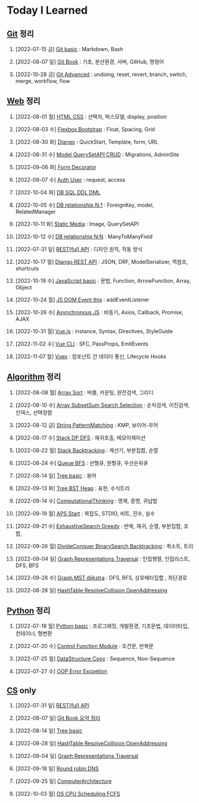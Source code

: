# Today I Learned


## [Git](/Git/README.md) 정리

1. [2022-07-15 금] [Git basic](./Git/0715_Git_basic.md) : Markdown, Bash

1. [2022-08-07 일] [Git Book](https://github.com/kimsixsue/CS-Study/blob/master/kimsixsue/Git_GitHub.md) : 기초, 분산환경, 서버, GitHub, 명령어

1. [2022-10-28 금] [Git Advanced](/Git/1028_Git_Advanced.md) : undoing, reset, revert, branch, switch, merge, workflow, flow


## [Web](/Web/README.md) 정리


1. [2022-08-01 월] [HTML CSS](./Web/0801_HTML_CSS.md) : 선택자, 박스모델, display, position
2. [2022-08-03 수] [Flexbox Bootstrap](./Web/0803_Flexbox_Bootstrap.md) : Float, Spacing, Grid


3. [2022-08-30 화] [Django](./Web/0830_Django_Template_VariableRouting.md) : QuickStart, Template, form, URL
4. [2022-08-31 수] [Model QuerySetAPI CRUD](./Web/0831_Django_Model_QuerySet_CRUD.md) : Migrations, AdminSite
5. [2022-09-06 화] [Form Decorator](./Web/0906_Django_Form_ModelForm.md)
6. [2022-09-07 수] [Auth User](./Web/0907_Django_Auth.md) : request, access


7. [2022-10-04 화] [DB SQL DDL DML](./Web/1004_DB_SQL.md)
8. [2022-10-05 수] [DB relationship N:1](./Web/1005_DB_relationship_N_1.md) : ForeignKey, model, RelatedManager
9. [2022-10-11 화] [Static Media](./Web/1011_Django_Static_Media.md) : Image, QuerySetAPI
10. [2022-10-12 수] [DB relationship N:N](./Web/1012_DB_relationship_N_N.md) : ManyToManyField


11. [2022-07-31 일] [REST[ful] API](https://github.com/kimsixsue/CS-Study/blob/master/kimsixsue/RESTful_API.md) : 디자인 원칙, 작동 방식
12. [2022-10-17 월] [Django REST API](./Web/1017_Django_REST_API.md) : JSON, DRF, ModelSerializer, 역참조, shortcuts 


13. [2022-10-19 수] [JavaScript basic](./Web/1019_JavaScript_basic.md) : 문법, Function, ArrowFunction, Array, Object
14. [2022-10-24 월] [JS DOM Event this](./Web/1024_JS_DOM_Event_this.md) : addEventListener
15. [2022-10-26 수] [Asynchronous JS](./Web/1026_Asynchronous_JS.md) : 비동기, Axios, Callback, Promise, AJAX


16. [2022-10-31 월] [Vue.js](./Web/1031_Vue.js.md) : instance, Syntax, Directives, StyleGuide
17. [2022-11-02 수] [Vue CLI](./Web/1102_Vue_CLI.md) : SFC, PassProps, EmitEvents
18. [2022-11-07 월] [Vuex](./Web/1107_Vuex.md) : 컴포넌트 간 데이터 통신, Lifecycle Hooks


## [Algorithm](/Algorithm/README.md) 정리


1. [2022-08-08 월] [Array Sort](./Algorithm/0808_Array_Sort.md) : 버블, 카운팅, 완전검색, 그리디

2. [2022-08-10 수] [Array SubsetSum Search Selection](./Algorithm/0810_Array_SubsetSum_Search_Selection.md) : 순차검색, 이진검색, 인덱스, 선택정렬

3. [2022-08-12 금] [String PatternMatching](./Algorithm/0812_String_PatternMatching.md) : KMP, 보이어-무어

4. [2022-08-17 수] [Stack DP DFS](./Algorithm/0817_Stack_DP_DFS.md) : 재귀호출, 메모이제이션

5. [2022-08-22 월] [Stack Backtracking](./Algorithm/0822_Stack_Backtracking.md) : 계산기, 부분집합, 순열

6. [2022-08-24 수] [Queue BFS](./Algorithm/0824_Queue_BFS.md) : 선형큐, 원형큐, 우선순위큐

7. [2022-08-14 일] [Tree basic](https://github.com/kimsixsue/CS-Study/blob/master/kimsixsue/Tree.md) : 용어

8. [2022-09-13 화] [Tree BST Heap](./Algorithm/0913_Tree_BST_Heap.md) : 표현, 수식트리

9. [2022-09-14 수] [ComputationalThinking](./Algorithm/0914_ComputationalThinking.md) : 명제, 증명, 귀납법

10. [2022-09-19 월] [APS Start](./Algorithm/0919_APS_Start.md) : 복잡도, STDIO, 비트, 진수, 실수

11. [2022-09-21 수] [ExhaustiveSearch Greedy](./Algorithm/0921_ExhaustiveSearch_Greedy.md) : 반복, 재귀, 순열, 부분집합, 조합,

12. [2022-09-26 월] [DivideConquer BinarySearch Backtracking](./Algorithm/0926_DivideConquer_BinarySearch_Backtracking.md) : 퀵소트, 트리

13. [2022-09-04 일] [Graph Representations Traversal](https://github.com/kimsixsue/CS-Study/blob/master/kimsixsue/Graph_Representations_Traversal.md) : 인접행렬, 인접리스트, DFS, BFS

14. [2022-09-28 수] [Graph MST dijkstra](./Algorithm/0928_Graph_MST_dijkstra.md) : DFS, BFS, 상호배타집합 , 최단경로

15. [2022-08-28 일] [HashTable ResolveCollision OpenAddressing](https://github.com/kimsixsue/CS-Study/blob/master/kimsixsue/Open_Addressing.md)


## [Python](/Python/README.md) 정리


1. [2022-07-18 월] [Python basic](/Python/0718_Python_basic.md) : 프로그래밍, 개발환경, 기초문법, 데이터타입, 컨테이너, 형변환

2. [2022-07-20 수] [Control Function Module](/Python/0720_control_function_module.md) : 조건문, 반복문

3. [2022-07-25 월] [DataStructure Copy](/Python/0725_data_structure_copy.md) : Sequence, Non-Sequence

4. [2022-07-27 수] [OOP Error Excpetion](/Python/0727_OOP_error_exception.md)


## [CS](https://github.com/kimsixsue/CS-Study/tree/master/kimsixsue) only


1. [2022-07-31 일] [REST[ful] API](https://github.com/kimsixsue/CS-Study/blob/master/kimsixsue/RESTful_API.md)

2. [2022-08-07 일] [Git Book 요약 정리](https://github.com/kimsixsue/CS-Study/blob/master/kimsixsue/Git_GitHub.md)

3. [2022-08-14 일] [Tree basic](https://github.com/kimsixsue/CS-Study/blob/master/kimsixsue/Tree.md)

4. [2022-08-28 일] [HashTable ResolveCollision OpenAddressing](https://github.com/kimsixsue/CS-Study/blob/master/kimsixsue/Open_Addressing.md)

5. [2022-09-04 일] [Graph Representations Traversal](https://github.com/kimsixsue/CS-Study/blob/master/kimsixsue/Graph_Representations_Traversal.md)

6. [2022-09-18 일] [Round robin DNS](https://github.com/kimsixsue/CS-Study/blob/master/kimsixsue/Round_robin_DNS.md)

7. [2022-09-25 일] [ComputerArchitecture](https://github.com/kimsixsue/CS-Study/blob/master/kimsixsue/Computer_Architecture.md)

8. [2022-10-03 월] [OS CPU Scheduling FCFS](https://github.com/kimsixsue/CS-Study/blob/master/kimsixsue/OS_CPU_Scheduling_FCFS.md)
